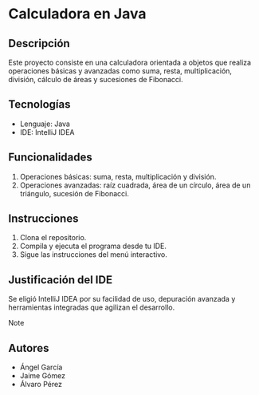 # Calculadora en Java

## Descripción
Este proyecto consiste en una calculadora orientada a objetos que realiza operaciones básicas y avanzadas como suma, resta, multiplicación, división, cálculo de áreas y sucesiones de Fibonacci.

## Tecnologías
- Lenguaje: Java
- IDE: IntelliJ IDEA



## Funcionalidades
1. Operaciones básicas: suma, resta, multiplicación y división.
2. Operaciones avanzadas: raíz cuadrada, área de un círculo, área de un triángulo, sucesión de Fibonacci.

## Instrucciones
1. Clona el repositorio.
2. Compila y ejecuta el programa desde tu IDE.
3. Sigue las instrucciones del menú interactivo.

## Justificación del IDE
Se eligió IntelliJ IDEA por su facilidad de uso, depuración avanzada y herramientas integradas que agilizan el desarrollo.

> [!NOTE]
> ## Autores
> - Ángel García
> - Jaime Gómez
> - Álvaro Pérez
